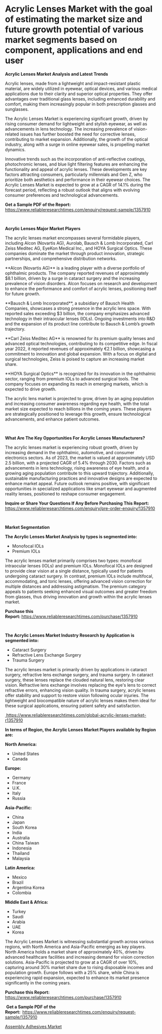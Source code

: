 <p><h1>Acrylic Lenses Market with the goal of estimating the market size and future growth potential of various market segments based on component, applications and end user</h1></p><p><strong>Acrylic Lenses Market Analysis and Latest Trends</strong></p>
<p><p>Acrylic lenses, made from a lightweight and impact-resistant plastic material, are widely utilized in eyewear, optical devices, and various medical applications due to their clarity and superior optical properties. They offer advantages over traditional glass lenses, including enhanced durability and comfort, making them increasingly popular in both prescription glasses and sunglasses.</p><p>The Acrylic Lenses Market is experiencing significant growth, driven by rising consumer demand for lightweight and stylish eyewear, as well as advancements in lens technology. The increasing prevalence of vision-related issues has further boosted the need for corrective lenses, contributing to market expansion. Additionally, the growth of the optical industry, along with a surge in online eyewear sales, is propelling market dynamics.</p><p>Innovative trends such as the incorporation of anti-reflective coatings, photochromic lenses, and blue light filtering features are enhancing the functionality and appeal of acrylic lenses. These developments are key factors attracting consumers, particularly millennials and Gen Z, who prioritize both aesthetics and performance in their eyewear choices. The Acrylic Lenses Market is expected to grow at a CAGR of 14.1% during the forecast period, reflecting a robust outlook that aligns with evolving consumer preferences and technological advancements.</p></p>
<p><strong>Get a Sample PDF of the Report:&nbsp;</strong> <a href="https://www.reliableresearchtimes.com/enquiry/request-sample/1357910?utm_campaign=2997&utm_medium=2&utm_source=Github&utm_content=ia&utm_term=31032025&utm_id=acrylic-lenses">https://www.reliableresearchtimes.com/enquiry/request-sample/1357910</a></p>
<p>&nbsp;</p>
<p><strong>Acrylic Lenses Major Market Players</strong></p>
<p><p>The acrylic lenses market encompasses several formidable players, including Alcon (Novartis AG), Aurolab, Bausch & Lomb Incorporated, Carl Zeiss Meditec AG, EyeKon Medical Inc., and HOYA Surgical Optics. These companies dominate the market through product innovation, strategic partnerships, and comprehensive distribution networks.</p><p>**Alcon (Novartis AG)** is a leading player with a diverse portfolio of ophthalmic products. The company reported revenues of approximately $8.1 billion, driven by a surge in cataract surgery and the increasing prevalence of vision disorders. Alcon focuses on research and development to enhance the performance and comfort of acrylic lenses, positioning itself for future growth.</p><p>**Bausch & Lomb Incorporated**, a subsidiary of Bausch Health Companies, showcases a strong presence in the acrylic lens space. With reported sales exceeding $3 billion, the company emphasizes advanced technology in their intraocular lenses (IOLs). Ongoing investments into R&D and the expansion of its product line contribute to Bausch & Lomb’s growth trajectory.</p><p>**Carl Zeiss Meditec AG** is renowned for its premium quality lenses and advanced optical technologies, contributing to its competitive edge. In fiscal year 2022, it reported revenues of approximately €2.1 billion, showcasing a commitment to innovation and global expansion. With a focus on digital and surgical technologies, Zeiss is poised to capture an increasing market share.</p><p>**HOYA Surgical Optics** is recognized for its innovation in the ophthalmic sector, ranging from premium IOLs to advanced surgical tools. The company focuses on expanding its reach in emerging markets, which is expected to drive growth.</p><p>The acrylic lens market is projected to grow, driven by an aging population and increasing consumer awareness regarding eye health, with the total market size expected to reach billions in the coming years. These players are strategically positioned to leverage this growth, ensure technological advancements, and enhance patient outcomes.</p></p>
<p>&nbsp;</p>
<p><strong>What Are The Key Opportunities For Acrylic Lenses Manufacturers?</strong></p>
<p><p>The acrylic lenses market is experiencing robust growth, driven by increasing demand in the ophthalmic, automotive, and consumer electronics sectors. As of 2023, the market is valued at approximately USD 2.5 billion, with a projected CAGR of 5.4% through 2030. Factors such as advancements in lens technology, rising awareness of eye health, and a growing aging population contribute to this upward trajectory. Additionally, sustainable manufacturing practices and innovative designs are expected to enhance market appeal. Future outlook remains positive, with significant opportunities in specialized applications like smart eyewear and augmented reality lenses, positioned to reshape consumer engagement.</p></p>
<p><strong>Inquire or Share Your Questions If Any Before Purchasing This Report:</strong> <a href="https://www.reliableresearchtimes.com/enquiry/pre-order-enquiry/1357910?utm_campaign=2997&utm_medium=2&utm_source=Github&utm_content=ia&utm_term=31032025&utm_id=acrylic-lenses">https://www.reliableresearchtimes.com/enquiry/pre-order-enquiry/1357910</a></p>
<p>&nbsp;</p>
<p><strong>Market Segmentation</strong></p>
<p><strong>The Acrylic Lenses Market Analysis by types is segmented into:</strong></p>
<p><ul><li>Monofocal IOLs</li><li>Premium IOLs</li></ul></p>
<p><p>The acrylic lenses market primarily comprises two types: monofocal intraocular lenses (IOLs) and premium IOLs. Monofocal IOLs are designed to provide clear vision at a single distance, typically used for patients undergoing cataract surgery. In contrast, premium IOLs include multifocal, accommodating, and toric lenses, offering advanced vision correction for multiple distances and addressing astigmatism. The premium category appeals to patients seeking enhanced visual outcomes and greater freedom from glasses, thus driving innovation and growth within the acrylic lenses market.</p></p>
<p><strong>Purchase this Report:&nbsp;</strong><a href="https://www.reliableresearchtimes.com/purchase/1357910?utm_campaign=2997&utm_medium=2&utm_source=Github&utm_content=ia&utm_term=31032025&utm_id=acrylic-lenses">https://www.reliableresearchtimes.com/purchase/1357910</a></p>
<p>&nbsp;</p>
<p><strong>The Acrylic Lenses Market Industry Research by Application is segmented into:</strong></p>
<p><ul><li>Cataract Surgery</li><li>Refractive Lens Exchange Surgery</li><li>Trauma Surgery</li></ul></p>
<p><p>The acrylic lenses market is primarily driven by applications in cataract surgery, refractive lens exchange surgery, and trauma surgery. In cataract surgery, these lenses replace the clouded natural lens, restoring clear vision. Refractive lens exchange involves replacing the eye's lens to correct refractive errors, enhancing vision quality. In trauma surgery, acrylic lenses offer stability and support to restore vision following ocular injuries. The lightweight and biocompatible nature of acrylic lenses makes them ideal for these surgical applications, ensuring patient safety and satisfaction.</p></p>
<p><a href="https://www.reliableresearchtimes.com/global-acrylic-lenses-market-r1357910?utm_campaign=2997&utm_medium=2&utm_source=Github&utm_content=ia&utm_term=31032025&utm_id=acrylic-lenses">&nbsp;https://www.reliableresearchtimes.com/global-acrylic-lenses-market-r1357910</a></p>
<p><strong>In terms of Region, the Acrylic Lenses Market Players available by Region are:</strong></p>
<p>
    <p> <strong> North America: </strong>
        <ul>
            <li>United States</li>
            <li>Canada</li>
        </ul>
        </p> 
    <p> <strong> Europe: </strong>
        <ul>
            <li>Germany</li>
            <li>France</li>
            <li>U.K.</li>
            <li>Italy</li>
            <li>Russia</li>
        </ul>
        </p> 
    <p> <strong> Asia-Pacific: </strong>
        <ul>
            <li>China</li>
            <li>Japan</li>
            <li>South Korea</li>
            <li>India</li>
            <li>Australia</li>
            <li>China Taiwan</li>
            <li>Indonesia</li>
            <li>Thailand</li>
            <li>Malaysia</li>
        </ul>
        </p> 
    <p> <strong> Latin America: </strong>
        <ul>
            <li>Mexico</li>
            <li>Brazil</li>
            <li>Argentina Korea</li>
            <li>Colombia</li>
        </ul>
        </p> 
    <p> <strong> Middle East & Africa: </strong>
        <ul>
            <li>Turkey</li>
            <li>Saudi</li>
            <li>Arabia</li>
            <li>UAE</li>
            <li>Korea</li>
        </ul>
    </p>
    </p>
<p><p>The Acrylic Lenses Market is witnessing substantial growth across various regions, with North America and Asia-Pacific emerging as key players. North America holds a market share of approximately 40%, driven by advanced healthcare facilities and increasing demand for vision correction solutions. Asia-Pacific is projected to grow at a CAGR of over 10%, capturing around 30% market share due to rising disposable incomes and population growth. Europe follows with a 25% share, while China is experiencing rapid expansion, expected to enhance its market presence significantly in the coming years.</p></p>
<p><strong>Purchase this Report: </strong><a href="https://www.reliableresearchtimes.com/purchase/1357910?utm_campaign=2997&utm_medium=2&utm_source=Github&utm_content=ia&utm_term=31032025&utm_id=acrylic-lenses">https://www.reliableresearchtimes.com/purchase/1357910</a></p>
<p>&nbsp;<strong>Get a Sample PDF of the Report:&nbsp;&nbsp;</strong><a href="https://www.reliableresearchtimes.com/enquiry/request-sample/1357910?utm_campaign=2997&utm_medium=2&utm_source=Github&utm_content=ia&utm_term=31032025&utm_id=acrylic-lenses">https://www.reliableresearchtimes.com/enquiry/request-sample/1357910</a></p>
<p><strong></strong></p>
<p><p><a href="https://github.com/zitanebeibit9/Market-Research-Report-List-1/blob/main/assembly-adhesives-market.md?utm_campaign=2997&utm_medium=2&utm_source=Github&utm_content=ia&utm_term=31032025&utm_id=acrylic-lenses">Assembly Adhesives Market</a></p></p>